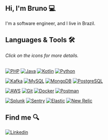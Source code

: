 ## Hi, I'm Bruno 💻

I'm a software engineer, and I live in Brazil.

## Languages & Tools 🛠️

###### Click on the icons for more details.

[![PHP](https://img.shields.io/badge/-05122A?logo=php&logoColor=white)](https://www.php.net)
[![Java](https://img.shields.io/badge/-05122A?logo=java)](https://www.java.com/pt-BR)
[![Kotlin](https://img.shields.io/badge/-05122A?kotlin-0095D5?&logo=kotlin&logoColor=white)](https://kotlinlang.org)
[![Python](https://img.shields.io/badge/-05122A?logo=python&logoColor=white)](https://www.python.org)

[![Kafka](https://img.shields.io/badge/-05122A?logo=apache-kafka&logoColor=white)](https://kafka.apache.org)
[![MySQL](https://img.shields.io/badge/-05122A?logo=mysql&logoColor=white)](https://www.mysql.com)
[![MongoDB](https://img.shields.io/badge/-05122A?logo=mongodb&logoColor=white)](https://www.mongodb.com)
[![PostgreSQL](https://img.shields.io/badge/-05122A?logo=postgresql&logoColor=white)](https://www.postgresql.org)

[![AWS](https://img.shields.io/badge/-05122A?logo=amazonaws)](https://aws.amazon.com/pt)
[![Git](https://img.shields.io/badge/-05122A?logo=git&logoColor=white)](https://git-scm.com)
[![Docker](https://img.shields.io/badge/-05122A?logo=docker&logoColor=white)](https://www.docker.com)
[![Postman](https://img.shields.io/badge/-05122A?logo=postman&logoColor=white)](https://www.postman.com)

[![Splunk](https://img.shields.io/badge/-05122A?logo=splunk)](https://www.splunk.com)
[![Sentry](https://img.shields.io/badge/-05122A?logo=sentry)](https://sentry.io/welcome)
[![Elastic](https://img.shields.io/badge/-05122A?logo=elastic)](https://www.elastic.co/pt)
[![New Relic](https://img.shields.io/badge/-05122A?logo=newrelic)](https://newrelic.com)

## Find me 🔍

[![Linkedin](https://img.shields.io/badge/Gustavo%20-blue?-square&logo=Linkedin&logoColor=white)](https://www.linkedin.com/in/gustavofreze)
